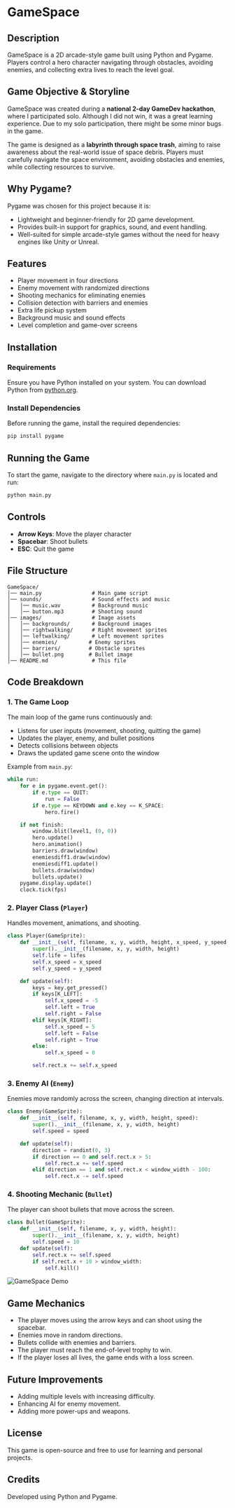 # GameSpace

## Description
GameSpace is a 2D arcade-style game built using Python and Pygame. Players control a hero character navigating through obstacles, avoiding enemies, and collecting extra lives to reach the level goal.

## Game Objective & Storyline
GameSpace was created during a **national 2-day GameDev hackathon**, where I participated solo. Although I did not win, it was a great learning experience. Due to my solo participation, there might be some minor bugs in the game.

The game is designed as a **labyrinth through space trash**, aiming to raise awareness about the real-world issue of space debris. Players must carefully navigate the space environment, avoiding obstacles and enemies, while collecting resources to survive.

## Why Pygame?
Pygame was chosen for this project because it is:
- Lightweight and beginner-friendly for 2D game development.
- Provides built-in support for graphics, sound, and event handling.
- Well-suited for simple arcade-style games without the need for heavy engines like Unity or Unreal.

## Features
- Player movement in four directions
- Enemy movement with randomized directions
- Shooting mechanics for eliminating enemies
- Collision detection with barriers and enemies
- Extra life pickup system
- Background music and sound effects
- Level completion and game-over screens

## Installation
### Requirements
Ensure you have Python installed on your system. You can download Python from [python.org](https://www.python.org/downloads/).

### Install Dependencies
Before running the game, install the required dependencies:
```sh
pip install pygame
```

## Running the Game
To start the game, navigate to the directory where `main.py` is located and run:
```sh
python main.py
```

## Controls
- **Arrow Keys**: Move the player character
- **Spacebar**: Shoot bullets
- **ESC**: Quit the game

## File Structure
```
GameSpace/
│── main.py                # Main game script
│── sounds/                # Sound effects and music
│   │── music.wav          # Background music
│   │── button.mp3         # Shooting sound
│── images/                # Image assets
│   │── backgrounds/       # Background images
│   │── rightwalking/      # Right movement sprites
│   │── leftwalking/       # Left movement sprites
│   │── enemies/          # Enemy sprites
│   │── barriers/         # Obstacle sprites
│   │── bullet.png        # Bullet image
│── README.md              # This file
```

## Code Breakdown

### 1. The Game Loop
The main loop of the game runs continuously and:
- Listens for user inputs (movement, shooting, quitting the game)
- Updates the player, enemy, and bullet positions
- Detects collisions between objects
- Draws the updated game scene onto the window

Example from `main.py`:
```python
while run:
    for e in pygame.event.get():
        if e.type == QUIT:
            run = False
        if e.type == KEYDOWN and e.key == K_SPACE:
            hero.fire()

    if not finish:
        window.blit(level1, (0, 0))
        hero.update()
        hero.animation()
        barriers.draw(window)
        enemiesdiff1.draw(window)
        enemiesdiff1.update()
        bullets.draw(window)
        bullets.update()
    pygame.display.update()
    clock.tick(fps)
```

### 2. Player Class (`Player`)
Handles movement, animations, and shooting.
```python
class Player(GameSprite):
    def __init__(self, filename, x, y, width, height, x_speed, y_speed, count, left, right):
        super().__init__(filename, x, y, width, height)
        self.life = lifes
        self.x_speed = x_speed
        self.y_speed = y_speed

    def update(self):
        keys = key.get_pressed()
        if keys[K_LEFT]:
            self.x_speed = -5
            self.left = True
            self.right = False
        elif keys[K_RIGHT]:
            self.x_speed = 5
            self.left = False
            self.right = True
        else:
            self.x_speed = 0

        self.rect.x += self.x_speed
```

### 3. Enemy AI (`Enemy`)
Enemies move randomly across the screen, changing direction at intervals.
```python
class Enemy(GameSprite):
    def __init__(self, filename, x, y, width, height, speed):
        super().__init__(filename, x, y, width, height)
        self.speed = speed

    def update(self):
        direction = randint(0, 3)
        if direction == 0 and self.rect.x > 5:
            self.rect.x += self.speed
        elif direction == 1 and self.rect.x < window_width - 100:
            self.rect.x -= self.speed
```

### 4. Shooting Mechanic (`Bullet`)
The player can shoot bullets that move across the screen.
```python
class Bullet(GameSprite):
    def __init__(self, filename, x, y, width, height):
        super().__init__(filename, x, y, width, height)
        self.speed = 10
    def update(self):
        self.rect.x += self.speed
        if self.rect.x + 10 > window_width:
            self.kill()
```

![GameSpace Demo](imgs/demo-fastclicker.gif)

## Game Mechanics
- The player moves using the arrow keys and can shoot using the spacebar.
- Enemies move in random directions.
- Bullets collide with enemies and barriers.
- The player must reach the end-of-level trophy to win.
- If the player loses all lives, the game ends with a loss screen.

## Future Improvements
- Adding multiple levels with increasing difficulty.
- Enhancing AI for enemy movement.
- Adding more power-ups and weapons.

## License
This game is open-source and free to use for learning and personal projects.

## Credits
Developed using Python and Pygame.

